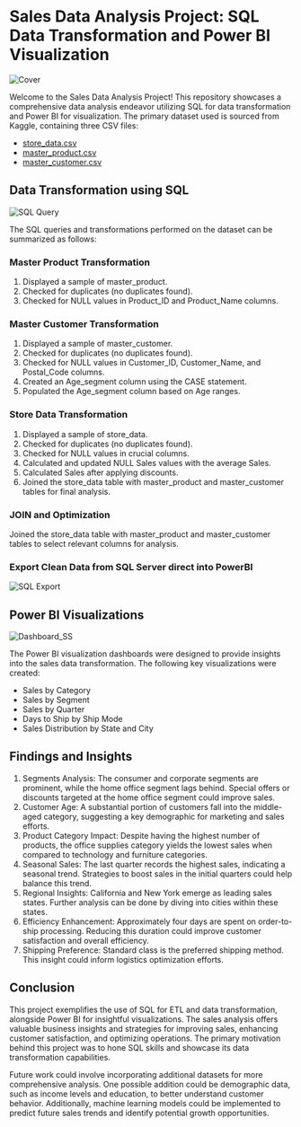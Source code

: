 # Sales Data Analysis Project: SQL Data Transformation and Power BI Visualization

![Cover](https://github.com/nashaat29/Historical-Sales-Data-SQL-PowerBI-/assets/138555343/510a6dde-2131-4d81-9abb-6a62d5d34c49)

Welcome to the Sales Data Analysis Project! This repository showcases a comprehensive data analysis endeavor utilizing SQL for data transformation and Power BI for visualization. The primary dataset used is sourced from Kaggle, containing three CSV files:

- [store_data.csv](https://www.kaggle.com/datasets/tforsyth/4-year-historical-sales-data?select=store_data.csv)
- [master_product.csv](https://www.kaggle.com/datasets/tforsyth/4-year-historical-sales-data?select=master_product.csv)
- [master_customer.csv](https://www.kaggle.com/datasets/tforsyth/4-year-historical-sales-data?select=master_customer.csv)

## Data Transformation using SQL

![SQL Query](https://github.com/nashaat29/Historical-Sales-Data-SQL-PowerBI-/assets/138555343/4b6155a3-455f-4be8-aa5c-3b061bcb9a44)

The SQL queries and transformations performed on the dataset can be summarized as follows:

### Master Product Transformation

1. Displayed a sample of master_product.
2. Checked for duplicates (no duplicates found).
3. Checked for NULL values in Product_ID and Product_Name columns.

### Master Customer Transformation

1. Displayed a sample of master_customer.
2. Checked for duplicates (no duplicates found).
3. Checked for NULL values in Customer_ID, Customer_Name, and Postal_Code columns.
4. Created an Age_segment column using the CASE statement.
5. Populated the Age_segment column based on Age ranges.

### Store Data Transformation

1. Displayed a sample of store_data.
2. Checked for duplicates (no duplicates found).
3. Checked for NULL values in crucial columns.
4. Calculated and updated NULL Sales values with the average Sales.
5. Calculated Sales after applying discounts.
6. Joined the store_data table with master_product and master_customer tables for final analysis.

### JOIN and Optimization

Joined the store_data table with master_product and master_customer tables to select relevant columns for analysis.

### Export Clean Data from SQL Server direct into PowerBI

![SQL Export](https://github.com/nashaat29/Historical-Sales-Data-SQL-PowerBI-/assets/138555343/33d6cca5-ffc5-4e21-b96c-0e343ce2a984)

## Power BI Visualizations

![Dashboard_SS](https://github.com/nashaat29/Historical-Sales-Data-SQL-PowerBI-/assets/138555343/8ec1fc70-1c7d-4395-bd47-39edfa168f04)

The Power BI visualization dashboards were designed to provide insights into the sales data transformation. The following key visualizations were created:

- Sales by Category
- Sales by Segment
- Sales by Quarter
- Days to Ship by Ship Mode
- Sales Distribution by State and City

## Findings and Insights

1. Segments Analysis: The consumer and corporate segments are prominent, while the home office segment lags behind. Special offers or discounts targeted at the home office segment could improve sales.
2. Customer Age: A substantial portion of customers fall into the middle-aged category, suggesting a key demographic for marketing and sales efforts.
3. Product Category Impact: Despite having the highest number of products, the office supplies category yields the lowest sales when compared to technology and furniture categories.
4. Seasonal Sales: The last quarter records the highest sales, indicating a seasonal trend. Strategies to boost sales in the initial quarters could help balance this trend.
5. Regional Insights: California and New York emerge as leading sales states. Further analysis can be done by diving into cities within these states.
6. Efficiency Enhancement: Approximately four days are spent on order-to-ship processing. Reducing this duration could improve customer satisfaction and overall efficiency.
7. Shipping Preference: Standard class is the preferred shipping method. This insight could inform logistics optimization efforts.

## Conclusion

This project exemplifies the use of SQL for ETL and data transformation, alongside Power BI for insightful visualizations. The sales analysis offers valuable business insights and strategies for improving sales, enhancing customer satisfaction, and optimizing operations. The primary motivation behind this project was to hone SQL skills and showcase its data transformation capabilities.

Future work could involve incorporating additional datasets for more comprehensive analysis. One possible addition could be demographic data, such as income levels and education, to better understand customer behavior. Additionally, machine learning models could be implemented to predict future sales trends and identify potential growth opportunities.
